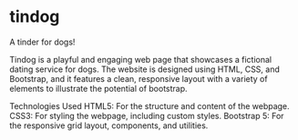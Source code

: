 # tindog
A tinder for dogs!

Tindog is a playful and engaging web page that showcases a fictional dating service for dogs. The website is designed using HTML, CSS, and Bootstrap, and it features a clean, responsive layout with a variety of elements to illustrate the potential of bootstrap.

Technologies Used
HTML5: For the structure and content of the webpage.
CSS3: For styling the webpage, including custom styles.
Bootstrap 5: For the responsive grid layout, components, and utilities.
